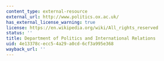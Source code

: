 ```yaml
---
content_type: external-resource
external_url: http://www.politics.ox.ac.uk/
has_external_license_warning: true
license: https://en.wikipedia.org/wiki/All_rights_reserved
status: ''
title: Department of Politics and International Relations
uid: 4e13378c-ecc5-4a29-a0cd-6cf3a995e368
wayback_url: ''
---
```

